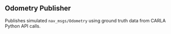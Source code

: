 ## Odometry Publisher
Publishes simulated `nav_msgs/Odometry` using ground truth data from CARLA Python API calls. 
